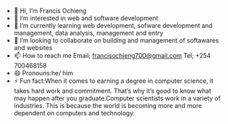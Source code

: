 - 👋 Hi, I’m Francis Ochieng
- 👀 I’m interested in web and software development
- 🌱 I’m currently learning web development, sofware development and management, data analysis, management and entry
- 💞️ I’m looking to collaborate on building and management of softawares and websites
- 📫 How to reach me Email; francisochieng700@gmail.com  Tel; +254 700468158
- 😄 Pronouns:he/ him
- ⚡ Fun fact:When it comes to earning a degree in computer science, it takes hard work and commitment. That’s why it’s good to know what may happen after you graduate.Computer scientists work in a variety of industries. This is because the world is becoming more and more dependent on computers and technology.

<!---
frankiekoifi/frankiekoifi is a ✨ special ✨ repository because its `README.md` (this file) appears on your GitHub profile.
You can click the Preview link to take a look at your changes.
--->
